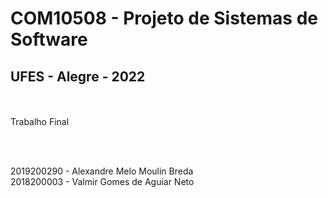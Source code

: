 # COM10508 - Projeto de Sistemas de Software
## UFES - Alegre - 2022

<br><br>
Trabalho Final

<br><br>

2019200290 - Alexandre Melo Moulin Breda <br>
2018200003 - Valmir Gomes de Aguiar Neto <br>






